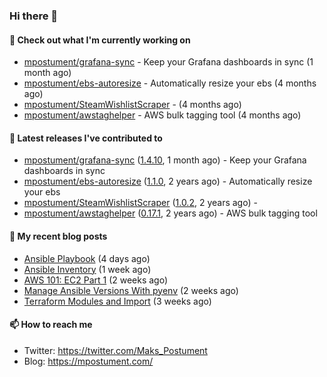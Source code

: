 ### Hi there 👋

#### 👷 Check out what I'm currently working on

- [mpostument/grafana-sync](https://github.com/mpostument/grafana-sync) - Keep your Grafana dashboards in sync (1 month ago)
- [mpostument/ebs-autoresize](https://github.com/mpostument/ebs-autoresize) - Automatically resize your ebs (4 months ago)
- [mpostument/SteamWishlistScraper](https://github.com/mpostument/SteamWishlistScraper) -  (4 months ago)
- [mpostument/awstaghelper](https://github.com/mpostument/awstaghelper) - AWS bulk tagging tool (4 months ago)

#### 🔭 Latest releases I've contributed to

- [mpostument/grafana-sync](https://github.com/mpostument/grafana-sync) ([1.4.10](https://github.com/mpostument/grafana-sync/releases/tag/1.4.10), 1 month ago) - Keep your Grafana dashboards in sync
- [mpostument/ebs-autoresize](https://github.com/mpostument/ebs-autoresize) ([1.1.0](https://github.com/mpostument/ebs-autoresize/releases/tag/1.1.0), 2 years ago) - Automatically resize your ebs
- [mpostument/SteamWishlistScraper](https://github.com/mpostument/SteamWishlistScraper) ([1.0.2](https://github.com/mpostument/SteamWishlistScraper/releases/tag/1.0.2), 2 years ago) - 
- [mpostument/awstaghelper](https://github.com/mpostument/awstaghelper) ([0.17.1](https://github.com/mpostument/awstaghelper/releases/tag/0.17.1), 2 years ago) - AWS bulk tagging tool

#### 📜 My recent blog posts

- [Ansible Playbook](https://mpostument.com/2022/10/04/ansible-playbook/) (4 days ago)
- [Ansible Inventory](https://mpostument.com/2022/09/27/ansible-inventory/) (1 week ago)
- [AWS 101: EC2 Part 1](https://mpostument.com/2022/09/22/aws-101-ec2-part-1/) (2 weeks ago)
- [Manage Ansible Versions With pyenv](https://mpostument.com/2022/09/19/manage-ansible-versions-with-pyenv/) (2 weeks ago)
- [Terraform Modules and Import](https://mpostument.com/2022/09/14/terraform-modules-and-import/) (3 weeks ago)

#### 📫 How to reach me

- Twitter: https://twitter.com/Maks_Postument
- Blog: https://mpostument.com/
